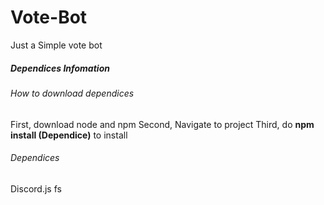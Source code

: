 # Vote-Bot
Just a Simple vote bot

##### Dependices Infomation
###### How to download dependices
First, download node and npm
Second, Navigate to project
Third, do **npm install (Dependice)** to install
###### Dependices
Discord.js
fs
